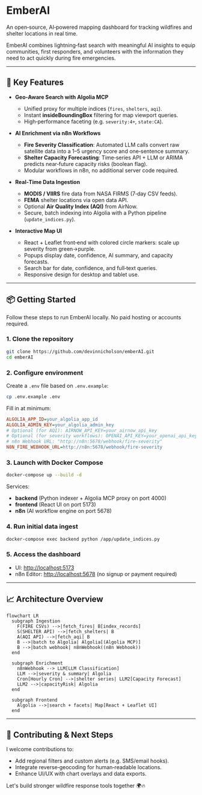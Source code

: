 # EmberAI

An open‑source, AI‑powered mapping dashboard for tracking wildfires and shelter
locations in real time.

EmberAI combines lightning‑fast search with meaningful AI insights to equip
communities, first responders, and volunteers with the information they need to
act quickly during fire emergencies.

---

## 🚀 Key Features

- **Geo‑Aware Search with Algolia MCP**

  - Unified proxy for multiple indices (`fires`, `shelters`, `aqi`).
  - Instant **insideBoundingBox** filtering for map viewport queries.
  - High‑performance faceting (e.g. `severity:4+`, `state:CA`).

- **AI Enrichment via n8n Workflows**

  - **Fire Severity Classification**: Automated LLM calls convert raw satellite
    data into a 1–5 urgency score and one‑sentence summary.
  - **Shelter Capacity Forecasting**: Time‑series API + LLM or ARIMA predicts
    near‑future capacity risks (boolean flag).
  - Modular workflows in n8n, no additional server code required.

- **Real‑Time Data Ingestion**

  - **MODIS / VIIRS** fire data from NASA FIRMS (7‑day CSV feeds).
  - **FEMA** shelter locations via open data API.
  - Optional **Air Quality Index (AQI)** from AirNow.
  - Secure, batch indexing into Algolia with a Python pipeline
    (`update_indices.py`).

- **Interactive Map UI**

  - React + Leaflet front‑end with colored circle markers: scale up severity
    from green→purple.
  - Popups display date, confidence, AI summary, and capacity forecasts.
  - Search bar for date, confidence, and full‑text queries.
  - Responsive design for desktop and tablet use.

---

## 📦 Getting Started

Follow these steps to run EmberAI locally. No paid hosting or accounts required.

### 1. Clone the repository

```bash
git clone https://github.com/devinnicholson/emberAI.git
cd emberAI
```

### 2. Configure environment

Create a `.env` file based on `.env.example`:

```bash
cp .env.example .env
```

Fill in at minimum:

```ini
ALGOLIA_APP_ID=your_algolia_app_id
ALGOLIA_ADMIN_KEY=your_algolia_admin_key
# Optional (for AQI): AIRNOW_API_KEY=your_airnow_api_key
# Optional (for severity workflows): OPENAI_API_KEY=your_openai_api_key
# n8n Webhook URL: "http://n8n:5678/webhook/fire-severity"
N8N_FIRE_WEBHOOK_URL=http://n8n:5678/webhook/fire-severity
```

### 3. Launch with Docker Compose

```bash
docker-compose up --build -d
```

Services:

- **backend** (Python indexer + Algolia MCP proxy on port 4000)
- **frontend** (React UI on port 5173)
- **n8n** (AI workflow engine on port 5678)

### 4. Run initial data ingest

```bash
docker-compose exec backend python /app/update_indices.py
```

### 5. Access the dashboard

- UI: [http://localhost:5173](http://localhost:5173)
- n8n Editor: [http://localhost:5678](http://localhost:5678) (no signup or
  payment required)

---

## 📈 Architecture Overview

```mermaid
flowchart LR
  subgraph Ingestion
    F(FIRE CSVs) -->|fetch_fires| B[index_records]
    S(SHELTER API) -->|fetch_shelters| B
    A(AQI API) -->|fetch_aqi| B
    B -->|batch to Algolia| Algolia[(Algolia MCP)]
    B -->|batch webhook| n8nWebhook((n8n Webhook))
  end

  subgraph Enrichment
    n8nWebhook --> LLM[LLM Classification]
    LLM -->|severity & summary| Algolia
    Cron[Hourly Cron] -->|shelter series| LLM2[Capacity Forecast]
    LLM2 -->|capacityRisk| Algolia
  end

  subgraph Frontend
    Algolia -->|search + facets| Map[React + Leaflet UI]
  end
```

---

## 🤝 Contributing & Next Steps

I welcome contributions to:

- Add regional filters and custom alerts (e.g. SMS/email hooks).
- Integrate reverse‑geocoding for human‑readable locations.
- Enhance UI/UX with chart overlays and data exports.

Let's build stronger wildfire response tools together 🌍🔥
